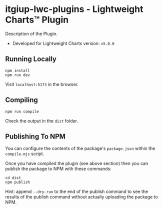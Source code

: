 # itgiup-lwc-plugins - Lightweight Charts™ Plugin

Description of the Plugin.

- Developed for Lightweight Charts version: `v5.0.0`

## Running Locally

```shell
npm install
npm run dev
```

Visit `localhost:5173` in the browser.

## Compiling

```shell
npm run compile
```

Check the output in the `dist` folder.

## Publishing To NPM

You can configure the contents of the package's `package.json` within the
`compile.mjs` script.

Once you have compiled the plugin (see above section) then you can publish the
package to NPM with these commands:

```shell
cd dist
npm publish
```

Hint: append `--dry-run` to the end of the publish command to see the results of
the publish command without actually uploading the package to NPM.
